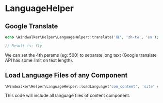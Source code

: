 # LanguageHelper

## Google Translate

``` php
echo \Windwalker\Helper\LanguageHelper::translate('飛', 'zh-tw', 'en');

// Result is: fly
```

We can set the 4th params (eg: 500) to separate long text (Google translate API has some limit on text length).

## Load Language Files of any Component

``` php
\Windwalker\Helper\LanguageHelper::loadLanguage('com_content', 'site' or 'admin');
```

This code will include all language files of content component.
